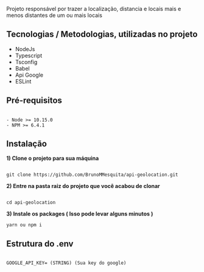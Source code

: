 Projeto responsável por trazer a localização, distancia e locais mais e menos distantes de um ou mais locais

## Tecnologias / Metodologias, utilizadas no projeto 

- NodeJs
- Typescript
- Tsconfig
- Babel
- Api Google
- ESLint

## Pré-requisitos

```

- Node >= 10.15.0
- NPM >= 6.4.1

```

## Instalação

**1) Clone o projeto para sua máquina**

```

git clone https://github.com/BrunoMMesquita/api-geolocation.git

```

**2) Entre na pasta raiz do projeto que você acabou de clonar**

```

cd api-geolocation

```

**3) Instale os packages ( Isso pode levar alguns minutos )**

```
yarn ou npm i

```

## Estrutura do .env

```

GOOGLE_API_KEY= (STRING) (Sua key do google)

```

